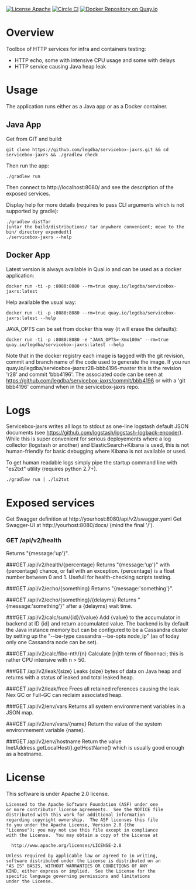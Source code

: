[![License Apache](https://img.shields.io/hexpm/l/plug.svg)](http://www.apache.org/licenses/LICENSE-2.0)
[![Circle CI](https://circleci.com/gh/legdba/servicebox-jaxrs.svg?style=shield)](https://circleci.com/gh/legdba/servicebox-jaxrs)
[![Docker Repository on Quay.io](https://quay.io/repository/legdba/servicebox-jaxrs/status "Docker Repository on Quay.io")](https://quay.io/repository/legdba/servicebox-jaxrs)
# Overview
Toolbox of HTTP services for infra and containers testing:
* HTTP echo, some with intensive CPU usage and some with delays
* HTTP service causing Java heap leak

# Usage
The application runs either as a Java app or as a Docker container.

## Java App
Get from GIT and build:
```
git clone https://github.com/legdba/servicebox-jaxrs.git && cd servicebox-jaxrs && ./gradlew check
```
Then run the app:
```
./gradlew run
```
Then connect to http://localhost:8080/ and see the description of the exposed services.

Display help for more details (requires to pass CLI arguments which is not supported by gradle):
```
./gradlew distTar
[untar the build/distributions/ tar anywhere convenient; move to the bin/ directory expendedt]
./servicebox-jaxrs --help
```

## Docker App
Latest version is always available in Quai.io and can be used as a docker application:
```
docker run -ti -p :8080:8080 --rm=true quay.io/legdba/servicebox-jaxrs:latest
```
Help available the usual way:
```
docker run -ti -p :8080:8080 --rm=true quay.io/legdba/servicebox-jaxrs:latest --help
```
JAVA_OPTS can be set from docker this way (it will erase the defaults):
```
docker run -ti -p :8080:8080 -e "JAVA_OPTS=-Xmx100m" --rm=true quay.io/legdba/servicebox-jaxrs:latest --help
```

Note that in the docker registry each image is tagged with the git revision, commit and branch name of the code
used to generate the image. If you run quay.io/legdba/servicebox-jaxrs:r28-bbb4196-master this is the revision 'r28'
and commit 'bbb4196'. The associated code can be seen at https://github.com/legdba/servicebox-jaxrs/commit/bbb4196
or with a 'git bbb4196' command when in the servicebox-jaxrs repo.

# Logs
Servicebox-jaxrs writes all logs to stdout as one-line logstash default JSON documents
(see https://github.com/logstash/logstash-logback-encoder). While this is super convenient for serious deployements
where a log collector (logstash or another) and ElasticSearch+Kibana is used, this is not human-friendly for basic
debugging where Kibana is not available or used.

To get human readable logs simply pipe the startup command line with "es2txt" utility (requires python 2.7+).

```
./gradlew run | ./ls2txt
```

# Exposed services

Get Swagger definition at http://yourhost:8080/api/v2/swagger.yaml
Get Swagger-UI at http://yourhost:8080/docs/ (mind the final '/').

### GET /api/v2/health
Returns "{message:'up'}".

###GET /api/v2/health/{percentage}
Returns "{message:'up'}" with {percentage} chance, or fail with an exception. {percentage} is a float number between 0 and 1.
Usefull for health-checking scripts testing.

###GET /api/v2/echo/{something}
Returns "{message:'something'}".

###GET /api/v2/echo/{something}/{delayms}
Returns "{message:'something'}" after a {delayms} wait time.

###GET /api/v2/calc/sum/{id}/{value}
Add {value} to the accumulator in backend at ID {id} and return accumulated value. The backend is by default the Java instance memory but can be configured to be a Cassandra cluster by setting up the "--be-type cassandra --be-opts node_ip" (as of today only one Cassandra node can be set).

###GET /api/v2/calc/fibo-nth/{n}
Calculate [n]th term of fibonnaci; this is rather CPU intensive with n > 50.

###GET /api/v2/leak/{size}
Leaks {size} bytes of data on Java heap and returns with a status of leaked and total leaked heap.

###GET /api/v2/leak/free
Frees all retained references causing the leak. Nex GC or Full-GC can reclaim associated heap.

###GET /api/v2/env/vars
Returns all system environmement variables in a JSON map.

###GET /api/v2/env/vars/{name}
Return the value of the system environmement variable {name}.

###GET /api/v2/env/hostname
Return the value InetAddress.getLocalHost().getHostName() which is usually good enough as a hostname.

# License
This software is under Apache 2.0 license.

```
Licensed to the Apache Software Foundation (ASF) under one
or more contributor license agreements.  See the NOTICE file
distributed with this work for additional information
regarding copyright ownership.  The ASF licenses this file
to you under the Apache License, Version 2.0 (the
"License"); you may not use this file except in compliance
with the License.  You may obtain a copy of the License at

  http://www.apache.org/licenses/LICENSE-2.0

Unless required by applicable law or agreed to in writing,
software distributed under the License is distributed on an
"AS IS" BASIS, WITHOUT WARRANTIES OR CONDITIONS OF ANY
KIND, either express or implied.  See the License for the
specific language governing permissions and limitations
under the License.
```
